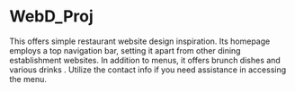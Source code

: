 # WebD_Proj

This offers simple restaurant website design inspiration. Its homepage employs a top navigation bar, setting it apart from other dining establishment websites. In addition to menus, it offers brunch dishes and various drinks . Utilize the contact info if you need assistance in accessing the menu.
